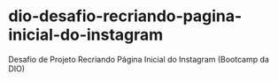 # dio-desafio-recriando-pagina-inicial-do-instagram
Desafio de Projeto Recriando Página Inicial do Instagram (Bootcamp da DIO)
